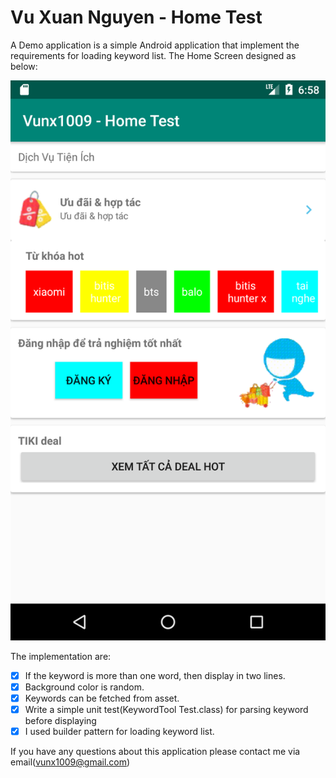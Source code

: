 # Vu Xuan Nguyen - Home Test

A Demo application is a simple Android application that implement the requirements for loading keyword list.
The Home Screen designed as below:

 ![](./homeScreen.png)

The implementation are:

 * [x] If the keyword is more than one word, then display in two lines.
 * [x] Background color is random.
 * [x] Keywords can be fetched from asset.
 * [x] Write a simple unit test(KeywordTool Test.class) for parsing keyword before displaying
 * [x] I used builder pattern for loading keyword list.
 
If you have any questions about this application please contact me via email(vunx1009@gmail.com)